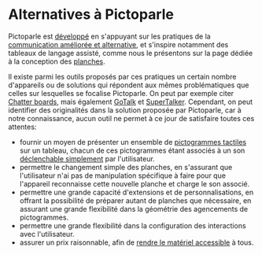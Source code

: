 # Alternatives à Pictoparle

Pictoparle est [développé](a-propos.md) en s'appuyant sur les pratiques de la [communication améliorée et alternative](caa.md), et s'inspire notamment des tableaux de langage assisté, comme nous le présentons sur la page dédiée à la conception des [planches](planches.md).

Il existe parmi les outils proposés par ces pratiques un certain nombre d'appareils ou de solutions qui répondent aux mêmes problématiques que celles sur lesquelles se focalise Pictoparle. On peut par exemple citer [Chatter boards](https://www.tts-group.co.uk/jolly-phonics-chatter-boards/1013540.html), mais également [GoTalk](https://goboardmaker.com/products/gotalk-9) et [SuperTalker](https://goboardmaker.com/products/supertalker).
Cependant, on peut identifier des originalités dans la solution proposée par Pictoparle, car à notre connaissance, aucun outil ne permet à ce jour de satisfaire toutes ces attentes:

* fournir un moyen de présenter un ensemble de [pictogrammes tactiles](pictogrammes.md) sur un tableau, chacun de ces pictogrammes étant associés à un son [déclenchable simplement](application.md) par l'utilisateur.
* permettre le changement simple des planches, en s'assurant que l'utilisateur n'ai pas de manipulation spécifique à faire pour que l'appareil reconnaisse cette nouvelle planche et charge le son associé.
* permettre une grande capacité d'extensions et de personnalisations, en offrant la possibilité de préparer autant de planches que nécessaire, en assurant une grande flexibilité dans la géométrie des agencements de pictogrammes.
* permettre une grande flexibilité dans la configuration des interactions avec l'utilisateur.
* assurer un prix raisonnable, afin de [rendre le matériel accessible](materiel.md) à tous.

